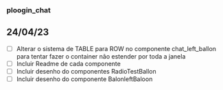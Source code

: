 ### ploogin_chat

## 24/04/23

- [ ]  Alterar o sistema de TABLE para ROW no componente chat_left_ballon para tentar fazer o container não estender por toda a janela
- [ ]  Incluir Readme de cada componente
- [ ]  Incluir desenho do componentes RadioTestBallon
- [ ]  Incluir desenho do componente BalonleftBaloon
